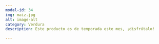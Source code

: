 ```yaml
---
modal-id: 34
img: maiz.jpg
alt: image-alt
category: Verdura
description: Este producto es de temporada este mes, ¡disfrútalo!

---
```

